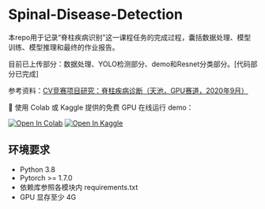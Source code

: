 # Spinal-Disease-Detection
本repo用于记录“脊柱疾病识别”这一课程任务的完成过程，囊括数据处理、模型训练、模型推理和最终的作业报告。

目前已上传部分：数据处理、YOLO检测部分、demo和Resnet分类部分。[代码部分已完成]

参考资料：[CV竞赛项目研究：脊柱疾病诊断（天池，GPU赛道，2020年9月）](https://blog.csdn.net/weixin_42118657/article/details/110727899)

🚀 使用 Colab 或 Kaggle 提供的免费 GPU 在线运行 demo：

<a href="https://colab.research.google.com/github/ZhengJun-AI/Spinal-Disease-Detection/blob/main/demo/demo.ipynb"><img src="https://colab.research.google.com/assets/colab-badge.svg" alt="Open In Colab"></a> <a href="https://www.kaggle.com/zxbsmk/easy-demo"><img src="https://kaggle.com/static/images/open-in-kaggle.svg" alt="Open In Kaggle"></a>

## 环境要求

* Python 3.8
* Pytorch >= 1.7.0
* 依赖库参照各模块内 requirements.txt
* GPU 显存至少 4G